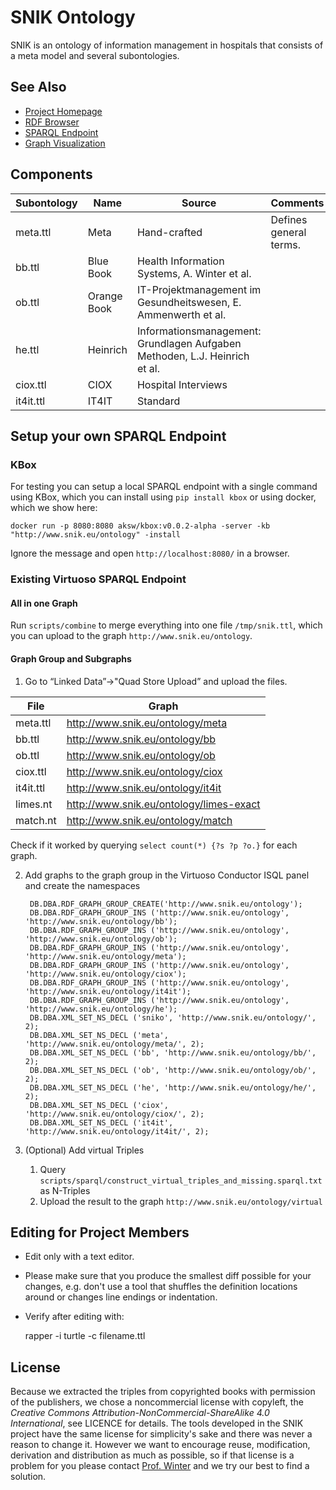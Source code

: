 # SNIK Ontology

SNIK is an ontology of information management in hospitals that consists of a meta model and several subontologies.

## See Also

* [Project Homepage](https://www.snik.eu/)
* [RDF Browser](https://www.snik.eu/ontology)
* [SPARQL Endpoint](https://www.snik.eu/sparql)
* [Graph Visualization](https://www.snik.eu/graph)

## Components

| Subontology | Name | Source | Comments |
|---|---|-----|---|
|meta.ttl	|Meta	| Hand-crafted |	Defines general terms. |
|bb.ttl		|Blue Book | Health Information Systems, A. Winter et al. |
|ob.ttl		|Orange Book |IT-Projektmanagement im Gesundheitswesen, E. Ammenwerth et al. ||
|he.ttl	|  Heinrich| Informationsmanagement: Grundlagen Aufgaben Methoden, L.J. Heinrich et al. ||
|ciox.ttl	| CIOX | Hospital Interviews ||
|it4it.ttl	| IT4IT | Standard||

## Setup your own SPARQL Endpoint

### KBox
For testing you can setup a local SPARQL endpoint with a single command using KBox, which you can install using `pip install kbox` or using docker, which we show here:

```
docker run -p 8080:8080 aksw/kbox:v0.0.2-alpha -server -kb "http://www.snik.eu/ontology" -install
```

Ignore the message and open `http://localhost:8080/` in a browser.

### Existing Virtuoso SPARQL Endpoint

#### All in one Graph
Run `scripts/combine` to merge everything into one file `/tmp/snik.ttl`, which you can upload to the graph `http://www.snik.eu/ontology`.

#### Graph Group and Subgraphs
1. Go to “Linked Data”->"Quad Store Upload” and upload the files.

|File| Graph|
|---|----|
|meta.ttl	|http://www.snik.eu/ontology/meta|
|bb.ttl 	|http://www.snik.eu/ontology/bb|
|ob.ttl 	|http://www.snik.eu/ontology/ob|
|ciox.ttl   |http://www.snik.eu/ontology/ciox|
|it4it.ttl   |http://www.snik.eu/ontology/it4it|
|limes.nt   |http://www.snik.eu/ontology/limes-exact|
|match.nt   |http://www.snik.eu/ontology/match|

Check if it worked by querying `select count(*) {?s ?p ?o.}` for each graph.

2. Add graphs to the graph group in the Virtuoso Conductor ISQL panel and create the namespaces

		DB.DBA.RDF_GRAPH_GROUP_CREATE('http://www.snik.eu/ontology');
		DB.DBA.RDF_GRAPH_GROUP_INS ('http://www.snik.eu/ontology', 'http://www.snik.eu/ontology/bb');
		DB.DBA.RDF_GRAPH_GROUP_INS ('http://www.snik.eu/ontology', 'http://www.snik.eu/ontology/ob');
		DB.DBA.RDF_GRAPH_GROUP_INS ('http://www.snik.eu/ontology', 'http://www.snik.eu/ontology/meta');
		DB.DBA.RDF_GRAPH_GROUP_INS ('http://www.snik.eu/ontology', 'http://www.snik.eu/ontology/ciox');
		DB.DBA.RDF_GRAPH_GROUP_INS ('http://www.snik.eu/ontology', 'http://www.snik.eu/ontology/it4it');
		DB.DBA.RDF_GRAPH_GROUP_INS ('http://www.snik.eu/ontology', 'http://www.snik.eu/ontology/he');
		DB.DBA.XML_SET_NS_DECL ('sniko', 'http://www.snik.eu/ontology/', 2);                
		DB.DBA.XML_SET_NS_DECL ('meta', 'http://www.snik.eu/ontology/meta/', 2);
		DB.DBA.XML_SET_NS_DECL ('bb', 'http://www.snik.eu/ontology/bb/', 2);
		DB.DBA.XML_SET_NS_DECL ('ob', 'http://www.snik.eu/ontology/ob/', 2);
		DB.DBA.XML_SET_NS_DECL ('he', 'http://www.snik.eu/ontology/he/', 2);
		DB.DBA.XML_SET_NS_DECL ('ciox', 'http://www.snik.eu/ontology/ciox/', 2);
		DB.DBA.XML_SET_NS_DECL ('it4it', 'http://www.snik.eu/ontology/it4it/', 2);

3. (Optional) Add virtual Triples
   1. Query `scripts/sparql/construct_virtual_triples_and_missing.sparql.txt` as N-Triples
   2. Upload the result to the graph `http://www.snik.eu/ontology/virtual`

## Editing for Project Members

* Edit only with a text editor.
* Please make sure that you produce the smallest diff possible for your changes, e.g. don't use a tool that shuffles the definition locations around or changes line endings or indentation.
* Verify after editing with:
    
    rapper -i turtle -c filename.ttl

## License
Because we extracted the triples from copyrighted books with permission of the publishers, we chose a noncommercial license with copyleft, the *Creative Commons Attribution-NonCommercial-ShareAlike 4.0 International*, see LICENCE for details.
The tools developed in the SNIK project have the same license for simplicity's sake and there was never a reason to change it.
However we want to encourage reuse, modification, derivation and distribution as much as possible, so if that license is a problem for you please contact [Prof. Winter](www.people.imise.uni-leipzig.de/alfred.winter) and we try our best to find a solution.
